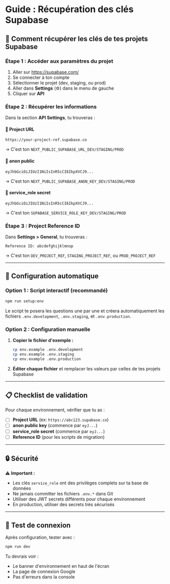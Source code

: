 # Guide : Récupération des clés Supabase

## 🔑 Comment récupérer les clés de tes projets Supabase

### Étape 1 : Accéder aux paramètres du projet

1. Aller sur https://supabase.com/
2. Se connecter à ton compte
3. Sélectionner le projet (dev, staging, ou prod)
4. Aller dans **Settings** (⚙️) dans le menu de gauche
5. Cliquer sur **API**

### Étape 2 : Récupérer les informations

Dans la section **API Settings**, tu trouveras :

#### 📍 Project URL
```
https://your-project-ref.supabase.co
```
→ C'est ton `NEXT_PUBLIC_SUPABASE_URL_DEV/STAGING/PROD`

#### 🔑 anon public
```
eyJhbGciOiJIUzI1NiIsInR5cCI6IkpXVCJ9...
```
→ C'est ton `NEXT_PUBLIC_SUPABASE_ANON_KEY_DEV/STAGING/PROD`

#### 🔐 service_role secret
```
eyJhbGciOiJIUzI1NiIsInR5cCI6IkpXVCJ9...
```
→ C'est ton `SUPABASE_SERVICE_ROLE_KEY_DEV/STAGING/PROD`

### Étape 3 : Project Reference ID

Dans **Settings > General**, tu trouveras :
```
Reference ID: abcdefghijklmnop
```
→ C'est ton `DEV_PROJECT_REF`, `STAGING_PROJECT_REF`, ou `PROD_PROJECT_REF`

---

## 🚀 Configuration automatique

### Option 1 : Script interactif (recommandé)
```bash
npm run setup:env
```

Le script te posera les questions une par une et créera automatiquement les fichiers `.env.development`, `.env.staging`, et `.env.production`.

### Option 2 : Configuration manuelle

1. **Copier le fichier d'exemple :**
   ```bash
   cp env.example .env.development
   cp env.example .env.staging
   cp env.example .env.production
   ```

2. **Éditer chaque fichier** et remplacer les valeurs par celles de tes projets Supabase

---

## 📋 Checklist de validation

Pour chaque environnement, vérifier que tu as :

- [ ] **Project URL** (ex: `https://abc123.supabase.co`)
- [ ] **anon public key** (commence par `eyJ...`)
- [ ] **service_role secret** (commence par `eyJ...`)
- [ ] **Reference ID** (pour les scripts de migration)

---

## 🔒 Sécurité

⚠️ **Important :**
- Les clés `service_role` ont des privilèges complets sur ta base de données
- Ne jamais committer les fichiers `.env.*` dans Git
- Utiliser des JWT secrets différents pour chaque environnement
- En production, utiliser des secrets très sécurisés

---

## 🧪 Test de connexion

Après configuration, tester avec :
```bash
npm run dev
```

Tu devrais voir :
- Le banner d'environnement en haut de l'écran
- La page de connexion Google
- Pas d'erreurs dans la console 